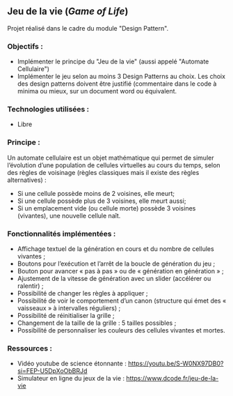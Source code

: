 ## Jeu de la vie (*Game of Life*)
Projet réalisé dans le cadre du module "Design Pattern". 

### Objectifs :

* Implémenter le principe du "Jeu de la vie" (aussi appelé "Automate Cellulaire")
* Implémenter le jeu selon au moins 3 Design Patterns au choix. Les choix des design patterns doivent être justifié (commentaire dans le code à minima ou mieux, sur un document word ou équivalent.

### Technologies utilisées :
* Libre

### Principe :

Un automate cellulaire est un objet mathématique qui permet de simuler l’évolution d’une population de
cellules virtuelles au cours du temps, selon des règles de voisinage (règles classiques mais il existe des règles alternatives) :
* Si une cellule possède moins de 2 voisines, elle meurt;
* Si une cellule possède plus de 3 voisines, elle meurt aussi;
* Si un emplacement vide (ou cellule morte) possède 3 voisines (vivantes), une nouvelle cellule naît.

### Fonctionnalités implémentées :
* Affichage textuel de la génération en cours et du nombre de cellules vivantes ;
* Boutons pour l’exécution et l’arrêt de la boucle de génération du jeu ;
* Bouton pour avancer « pas à pas » ou de « génération en génération » ;
* Ajustement de la vitesse de génération avec un slider (accélérer ou ralentir) ;
* Possibilité de changer les règles à appliquer ;
* Possibilité de voir le comportement d’un canon (structure qui émet des « vaisseaux » à
intervalles réguliers) ;
* Possibilité de réinitialiser la grille ;
* Changement de la taille de la grille : 5 tailles possibles ;
* Possibilité de personnaliser les couleurs des cellules vivantes et mortes.

### Ressources : 

* Vidéo youtube de science étonnante : https://youtu.be/S-W0NX97DB0?si=FEP-U5DpXoObBRJd
* Simulateur en ligne du jeux de la vie : https://www.dcode.fr/jeu-de-la-vie
